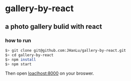 # gallery-by-react
## a photo gallery bulid with react

### how to run
```bash
$> git clone git@github.com:JHanLu/gallery-by-react.git
$> cd gallery-by-react
$> npm install
$> npm start
```
Then open [loaclhost:8000](http://localhost:8000/) on your broswer.
